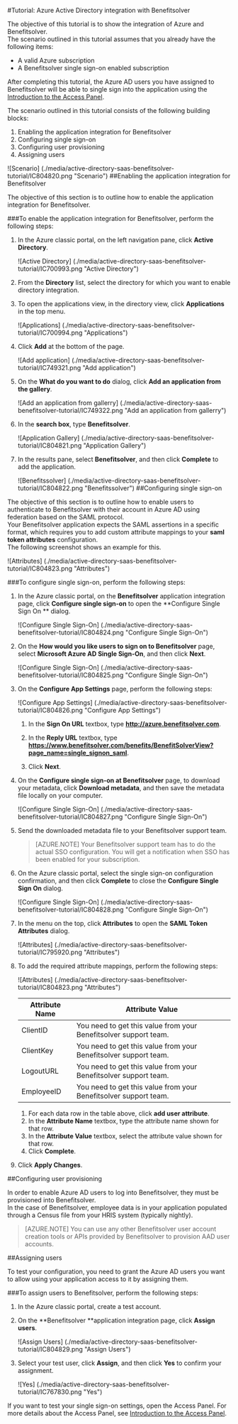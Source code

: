 <properties 
    pageTitle="Tutorial: Azure Active Directory integration with Benefitsolver | Microsoft Azure"
    description="Learn how to use Benefitsolver with Azure Active Directory to enable single sign-on, automated provisioning, and more!" 
    services="active-directory" 
    authors="jeevansd"  
    documentationCenter="na" 
    manager="femila"/>
<tags 
    ms.service="active-directory" 
    ms.devlang="na" 
    ms.topic="article" 
    ms.tgt_pltfrm="na" 
    ms.workload="identity" 
    ms.date="10/10/2016" 
    ms.author="jeedes" />

#<a name="tutorial-azure-active-directory-integration-with-benefitsolver"></a>Tutorial: Azure Active Directory integration with Benefitsolver

The objective of this tutorial is to show the integration of Azure and Benefitsolver.  
The scenario outlined in this tutorial assumes that you already have the following items:

-   A valid Azure subscription
-   A Benefitsolver single sign-on enabled subscription

After completing this tutorial, the Azure AD users you have assigned to Benefitsolver will be able to single sign into the application using the [Introduction to the Access Panel](active-directory-saas-access-panel-introduction.md).

The scenario outlined in this tutorial consists of the following building blocks:

1.  Enabling the application integration for Benefitsolver
2.  Configuring single sign-on
3.  Configuring user provisioning
4.  Assigning users

![Scenario] (./media/active-directory-saas-benefitsolver-tutorial/IC804820.png "Scenario")
##<a name="enabling-the-application-integration-for-benefitsolver"></a>Enabling the application integration for Benefitsolver

The objective of this section is to outline how to enable the application integration for Benefitsolver.

###<a name="to-enable-the-application-integration-for-benefitsolver-perform-the-following-steps"></a>To enable the application integration for Benefitsolver, perform the following steps:

1.  In the Azure classic portal, on the left navigation pane, click **Active Directory**.

    ![Active Directory] (./media/active-directory-saas-benefitsolver-tutorial/IC700993.png "Active Directory")

2.  From the **Directory** list, select the directory for which you want to enable directory integration.

3.  To open the applications view, in the directory view, click **Applications** in the top menu.

    ![Applications] (./media/active-directory-saas-benefitsolver-tutorial/IC700994.png "Applications")

4.  Click **Add** at the bottom of the page.

    ![Add application] (./media/active-directory-saas-benefitsolver-tutorial/IC749321.png "Add application")

5.  On the **What do you want to do** dialog, click **Add an application from the gallery**.

    ![Add an application from gallerry] (./media/active-directory-saas-benefitsolver-tutorial/IC749322.png "Add an application from gallerry")

6.  In the **search box**, type **Benefitsolver**.

    ![Application Gallery] (./media/active-directory-saas-benefitsolver-tutorial/IC804821.png "Application Gallery")

7.  In the results pane, select **Benefitsolver**, and then click **Complete** to add the application.

    ![Benefitssolver] (./media/active-directory-saas-benefitsolver-tutorial/IC804822.png "Benefitssolver")
##<a name="configuring-single-sign-on"></a>Configuring single sign-on

The objective of this section is to outline how to enable users to authenticate to Benefitsolver with their account in Azure AD using federation based on the SAML protocol.  
Your Benefitsolver application expects the SAML assertions in a specific format, which requires you to add custom attribute mappings to your **saml token attributes** configuration.  
The following screenshot shows an example for this.

![Attributes] (./media/active-directory-saas-benefitsolver-tutorial/IC804823.png "Attributes")

###<a name="to-configure-single-sign-on-perform-the-following-steps"></a>To configure single sign-on, perform the following steps:

1.  In the Azure classic portal, on the **Benefitsolver** application integration page, click **Configure single sign-on** to open the **Configure Single Sign On ** dialog.

    ![Configure Single Sign-On] (./media/active-directory-saas-benefitsolver-tutorial/IC804824.png "Configure Single Sign-On")

2.  On the **How would you like users to sign on to Benefitsolver** page, select **Microsoft Azure AD Single Sign-On**, and then click **Next**.

    ![Configure Single Sign-On] (./media/active-directory-saas-benefitsolver-tutorial/IC804825.png "Configure Single Sign-On")

3.  On the **Configure App Settings** page, perform the following steps:

    ![Configure App Settings] (./media/active-directory-saas-benefitsolver-tutorial/IC804826.png "Configure App Settings")

    1.  In the **Sign On URL** textbox, type **http://azure.benefitsolver.com**.
    2.  In the **Reply URL** textbox, type **https://www.benefitsolver.com/benefits/BenefitSolverView?page_name=single_signon_saml**.  


    3.  Click **Next**.

4.  On the **Configure single sign-on at Benefitsolver** page, to download your metadata, click **Download metadata**, and then save the metadata file locally on your computer.

    ![Configure Single Sign-On] (./media/active-directory-saas-benefitsolver-tutorial/IC804827.png "Configure Single Sign-On")

5.  Send the downloaded metadata file to your Benefitsolver support team.

    >[AZURE.NOTE] Your Benefitsolver support team has to do the actual SSO configuration.
You will get a notification when SSO has been enabled for your subscription.

6.  On the Azure classic portal, select the single sign-on configuration confirmation, and then click **Complete** to close the **Configure Single Sign On** dialog.

    ![Configure Single Sign-On] (./media/active-directory-saas-benefitsolver-tutorial/IC804828.png "Configure Single Sign-On")

7.  In the menu on the top, click **Attributes** to open the **SAML Token Attributes** dialog.

    ![Attributes] (./media/active-directory-saas-benefitsolver-tutorial/IC795920.png "Attributes")

8.  To add the required attribute mappings, perform the following steps:

    ![Attributes] (./media/active-directory-saas-benefitsolver-tutorial/IC804823.png "Attributes")

  	|Attribute Name|Attribute Value|
  	|---|---|
  	|ClientID|You need to get this value from your Benefitsolver support team.|
  	|ClientKey|You need to get this value from your Benefitsolver support team.|
  	|LogoutURL|You need to get this value from your Benefitsolver support team.|
  	|EmployeeID|You need to get this value from your Benefitsolver support team.|

    1.  For each data row in the table above, click **add user attribute**.
    2.  In the **Attribute Name** textbox, type the attribute name shown for that row.
    3.  In the **Attribute Value** textbox, select the attribute value shown for that row.
    4.  Click **Complete**.

9.  Click **Apply Changes**.

##<a name="configuring-user-provisioning"></a>Configuring user provisioning

In order to enable Azure AD users to log into Benefitsolver, they must be provisioned into Benefitsolver.  
In the case of Benefitsolver, employee data is in your application populated through a Census file from your HRIS system (typically nightly).  

>[AZURE.NOTE] You can use any other Benefitsolver user account creation tools or APIs provided by Benefitsolver to provision AAD user accounts.

##<a name="assigning-users"></a>Assigning users

To test your configuration, you need to grant the Azure AD users you want to allow using your application access to it by assigning them.

###<a name="to-assign-users-to-benefitsolver-perform-the-following-steps"></a>To assign users to Benefitsolver, perform the following steps:

1.  In the Azure classic portal, create a test account.

2.  On the **Benefitsolver **application integration page, click **Assign users**.

    ![Assign Users] (./media/active-directory-saas-benefitsolver-tutorial/IC804829.png "Assign Users")

3.  Select your test user, click **Assign**, and then click **Yes** to confirm your assignment.

    ![Yes] (./media/active-directory-saas-benefitsolver-tutorial/IC767830.png "Yes")

If you want to test your single sign-on settings, open the Access Panel. For more details about the Access Panel, see [Introduction to the Access Panel](active-directory-saas-access-panel-introduction.md).
